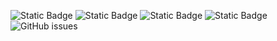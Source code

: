 ![Static Badge](https://img.shields.io/badge/blacklists-61-000000) ![Static Badge](https://img.shields.io/badge/blacklisted-2994887-cc0000) ![Static Badge](https://img.shields.io/badge/whitelisted-2254-00CC00) ![Static Badge](https://img.shields.io/badge/streaming_blacklist-28107-000000) ![GitHub issues](https://img.shields.io/github/issues/fabriziosalmi/blacklists)

